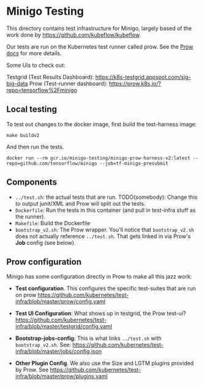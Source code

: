 # Minigo Testing

This directory contains test infrastructure for Minigo, largely based of the
work done by https://github.com/kubeflow/kubeflow.

Our tests are run on the Kubernetes test runner called prow. See the [Prow
docs](https://github.com/kubernetes/test-infra/tree/master/prow) for more
details.

Some UIs to check out:

Testgrid (Test Results Dashboard): https://k8s-testgrid.appspot.com/sig-big-data
Prow (Test-runner dashboard): https://prow.k8s.io/?repo=tensorflow%2Fminigo

## Local testing

To test out changes to the docker image, first build the test-harness image:

```shell
make buildv2
```

And then run the tests.

```shell
docker run --rm gcr.io/minigo-testing/minigo-prow-harness-v2:latest --repo=github.com/tensorflow/minigo --job=tf-minigo-presubmit
```

## Components

- `../test.sh`: the actual tests that are run. TODO(somebody): Change this to output junit/XML and Prow will split out the tests.
- `Dockerfile`: Run the tests in this container (and pull in test-infra stuff as the runner).
- `Makefile`: Build the Dockerfile
- `bootstrap_v2.sh`: The Prow wrapper. You'll notice that `bootstrap_v2.sh`
  does not actually reference `../test.sh`. That gets linked in via Prow's
  **Job** config (see below).

## Prow configuration


Minigo has some configuration directly in Prow to make all this jazz work:

- **Test configuration**. This configures the specific test-suites that are run on prow
  https://github.com/kubernetes/test-infra/blob/master/prow/config.yaml

- **Test UI Configuration**: What shows up in testgrid, the Prow test-ui?
  https://github.com/kubernetes/test-infra/blob/master/testgrid/config.yaml

- **Bootstrap-jobs-config**: This is what links `../test.sh` with
  `bootstrap_v2.sh`. See:
  https://github.com/kubernetes/test-infra/blob/master/jobs/config.json

- **Other Plugin Config**. We also use the Size and LGTM plugins provided by
  Prow. See
  https://github.com/kubernetes/test-infra/blob/master/prow/plugins.yaml
